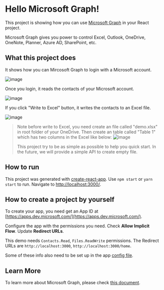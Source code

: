# Hello Microsoft Graph!

This project is showing how you can use [Microsoft Graph](https://developer.microsoft.com/en-us/graph/) in your React project.

Microsoft Graph gives you power to control Excel, Outlook, OneDrive, OneNote, Planner, Azure AD, SharePoint, etc.

## What this project does
It shows how you can Mircosoft Graph to login with a Microsoft account.

![image](https://user-images.githubusercontent.com/3375461/28985978-e5d3ea26-7919-11e7-8a69-a52bccd3f46b.png)

Once you login, it reads the contacts of your Microsoft account.

![image](https://user-images.githubusercontent.com/3375461/28985932-b4ef87a8-7919-11e7-8a67-31ba8d83fa24.png)

If you click "Write to Excel" button, it writes the contacts to an Excel file.

![image](https://cloud.githubusercontent.com/assets/3375461/26473949/19163702-4163-11e7-9a41-fe7482422a23.png)


> Note before write to Excel, you need create an file called "demo.xlsx" in root folder of your OneDrive.
> Then create an table called "Table 1" which has two columns in the Excel like below:
> ![image](https://cloud.githubusercontent.com/assets/3375461/26473786/2f912ace-4162-11e7-93e0-56a697ff294b.png)
>
> This project try to be as simple as possible to help you quick start.
> In the future, we will provide a simple API to create empty file.

## How to run

This project was generated with [create-react-app](https://github.com/facebookincubator/create-react-app).
Use `npm start` or `yarn start` to run. Navigate to [http://localhost:3000/](http://localhost:3000/).

## How to create a project by yourself

To create your app, you need get an App ID at [https://apps.dev.microsoft.com/](https://apps.dev.microsoft.com/).

Configure the app with the permissions you need. Check **Allow Implicit Flow**. Update **Redirect URLs**.

This demo needs `Contacts.Read`, `Files.ReadWrite` permissions. The Redirect URLs are `http://localhost:3000`, `http://localhost:3000/home`.

Some of these info also need to be set up in the app [config file](https://github.com/Hongbo-Miao/microsoft-graph-react/blob/master/src/configs.js).

## Learn More

To learn more about Microsoft Graph, please check [this document](https://developer.microsoft.com/en-us/graph/).
